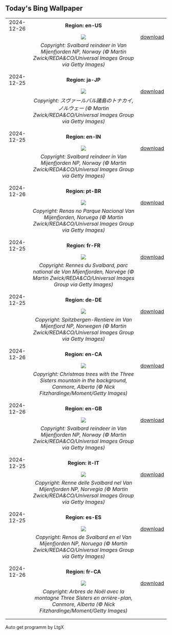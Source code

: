 ## Today's Bing Wallpaper
|      |      |      |
| :----: | :----: | :----: |
|2024-12-26|**Region: en-US**||
||![](https://www.bing.com/th?id=OHR.ReindeerTrio_EN-US1000272747_UHD.jpg&pid=hp&w=1152&h=648&rs=1&c=4)| [download](https://www.bing.com/th?id=OHR.ReindeerTrio_EN-US1000272747_UHD.jpg)|
||*Copyright: Svalbard reindeer in Van Mijenfjorden NP, Norway (© Martin Zwick/REDA&CO/Universal Images Group via Getty Images)*
||
|||
|2024-12-25|**Region: ja-JP**||
||![](https://www.bing.com/th?id=OHR.ReindeerTrio_JA-JP0425560339_UHD.jpg&pid=hp&w=1152&h=648&rs=1&c=4)| [download](https://www.bing.com/th?id=OHR.ReindeerTrio_JA-JP0425560339_UHD.jpg)|
||*Copyright: スヴァールバル諸島のトナカイ, ノルウェー (© Martin Zwick/REDA&CO/Universal Images Group via Getty Images)*
||
|||
|2024-12-25|**Region: en-IN**||
||![](https://www.bing.com/th?id=OHR.ReindeerTrio_EN-IN0167081195_UHD.jpg&pid=hp&w=1152&h=648&rs=1&c=4)| [download](https://www.bing.com/th?id=OHR.ReindeerTrio_EN-IN0167081195_UHD.jpg)|
||*Copyright: Svalbard reindeer in Van Mijenfjorden NP, Norway (© Martin Zwick/REDA&CO/Universal Images Group via Getty Images)*
||
|||
|2024-12-26|**Region: pt-BR**||
||![](https://www.bing.com/th?id=OHR.ReindeerTrio_PT-BR1240066422_UHD.jpg&pid=hp&w=1152&h=648&rs=1&c=4)| [download](https://www.bing.com/th?id=OHR.ReindeerTrio_PT-BR1240066422_UHD.jpg)|
||*Copyright: Renas no Parque Nacional Van Mijenfjorden, Noruega (© Martin Zwick/REDA&CO/Universal Images Group via Getty Images)*
||
|||
|2024-12-25|**Region: fr-FR**||
||![](https://www.bing.com/th?id=OHR.ReindeerTrio_FR-FR3852495223_UHD.jpg&pid=hp&w=1152&h=648&rs=1&c=4)| [download](https://www.bing.com/th?id=OHR.ReindeerTrio_FR-FR3852495223_UHD.jpg)|
||*Copyright: Rennes du Svalbard, parc national de Van Mijenfjorden, Norvège (© Martin Zwick/REDA&CO/Universal Images Group via Getty Images)*
||
|||
|2024-12-25|**Region: de-DE**||
||![](https://www.bing.com/th?id=OHR.ReindeerTrio_DE-DE1704555391_UHD.jpg&pid=hp&w=1152&h=648&rs=1&c=4)| [download](https://www.bing.com/th?id=OHR.ReindeerTrio_DE-DE1704555391_UHD.jpg)|
||*Copyright: Spitzbergen-Rentiere im Van Mijenfjord NP, Norwegen (© Martin Zwick/REDA&CO/Universal Images Group via Getty Images)*
||
|||
|2024-12-26|**Region: en-CA**||
||![](https://www.bing.com/th?id=OHR.Christmas24_EN-CA4696082080_UHD.jpg&pid=hp&w=1152&h=648&rs=1&c=4)| [download](https://www.bing.com/th?id=OHR.Christmas24_EN-CA4696082080_UHD.jpg)|
||*Copyright: Christmas trees with the Three Sisters mountain in the background, Canmore, Alberta (© Nick Fitzhardinge/Moment/Getty Images)*
||
|||
|2024-12-26|**Region: en-GB**||
||![](https://www.bing.com/th?id=OHR.ReindeerTrio_EN-GB9048626587_UHD.jpg&pid=hp&w=1152&h=648&rs=1&c=4)| [download](https://www.bing.com/th?id=OHR.ReindeerTrio_EN-GB9048626587_UHD.jpg)|
||*Copyright: Svalbard reindeer in Van Mijenfjorden NP, Norway (© Martin Zwick/REDA&CO/Universal Images Group via Getty Images)*
||
|||
|2024-12-25|**Region: it-IT**||
||![](https://www.bing.com/th?id=OHR.ReindeerTrio_IT-IT1609765217_UHD.jpg&pid=hp&w=1152&h=648&rs=1&c=4)| [download](https://www.bing.com/th?id=OHR.ReindeerTrio_IT-IT1609765217_UHD.jpg)|
||*Copyright: Renne delle Svalbard nel Van Mijenfjorden NP, Norvegia (© Martin Zwick/REDA&CO/Universal Images Group via Getty Images)*
||
|||
|2024-12-25|**Region: es-ES**||
||![](https://www.bing.com/th?id=OHR.ReindeerTrio_ES-ES2505457663_UHD.jpg&pid=hp&w=1152&h=648&rs=1&c=4)| [download](https://www.bing.com/th?id=OHR.ReindeerTrio_ES-ES2505457663_UHD.jpg)|
||*Copyright: Renos de Svalbard en el Van Mijenfjorden NP, Noruega (© Martin Zwick/REDA&CO/Universal Images Group via Getty Images)*
||
|||
|2024-12-26|**Region: fr-CA**||
||![](https://www.bing.com/th?id=OHR.Christmas24_FR-CA6807039694_UHD.jpg&pid=hp&w=1152&h=648&rs=1&c=4)| [download](https://www.bing.com/th?id=OHR.Christmas24_FR-CA6807039694_UHD.jpg)|
||*Copyright: Arbres de Noël avec la montagne Three Sisters en arrière-plan, Canmore, Alberta (© Nick Fitzhardinge/Moment/Getty Images)*
||
|||

Auto get programm by LtgX
